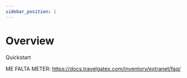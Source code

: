 ```yaml
---
sidebar_position: 1
---
```


# Overview

Quickstart

ME FALTA METER: https://docs.travelgatex.com/inventory/extranet/faq/